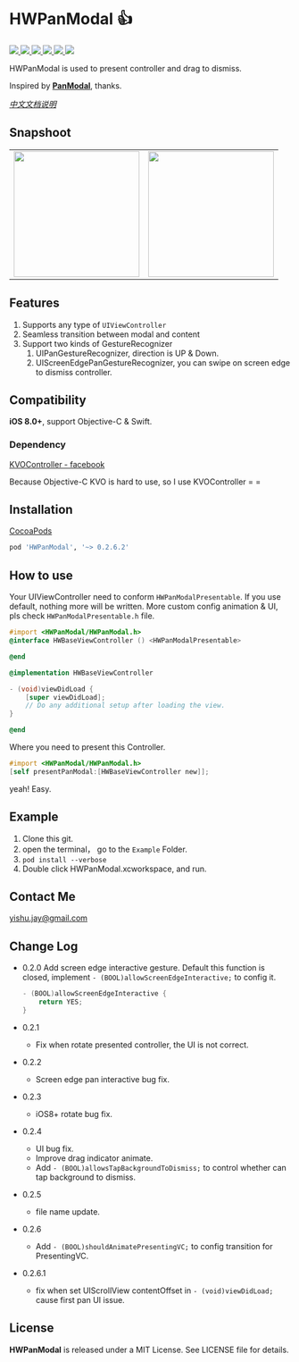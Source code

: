 
# HWPanModal 👍
<p style="align: left">
    <a href="https://cocoapods.org/pods/HWPanModal">
       <img src="https://img.shields.io/cocoapods/v/HWPanModal.svg?style=flat">
    </a>
    <a href="https://cocoapods.org/pods/HWPanModal">
       <img src="https://img.shields.io/cocoapods/p/HWPanModal.svg?style=flat">
    </a>
    <a href="https://cocoapods.org/pods/HWPanModal">
       <img src="https://img.shields.io/badge/support-ios%208%2B-orange.svg">
    </a>
    <a href="https://cocoapods.org/pods/HWPanModal">
       <img src="https://img.shields.io/badge/language-objective--c-blue.svg">
    </a>
    <a href="https://cocoapods.org/pods/HWPanModal">
       <img src="https://img.shields.io/cocoapods/l/HWPanModal.svg?style=flat">
    </a>
    <a href="https://cocoapods.org/pods/HWPanModal">
       <img src="https://img.shields.io/badge/cocoapods-supported-4BC51D.svg?style=plastic">
    </a>
</p>


HWPanModal is used to present controller and drag to dismiss.

Inspired by [**PanModal**](https://github.com/slackhq/PanModal), thanks.

[_中文文档说明_](https://github.com/HeathWang/HWPanModal/blob/master/README-CN.md)

## Snapshoot

<div style="text-align: center"><table><tr>
<td style="text-align: center">
<img src="https://github.com/HeathWang/HWPanModal/blob/master/HWPanModal_example.gif" width="225" />
</td>
<td style="text-align: center">
<img src="https://github.com/HeathWang/HWPanModal/blob/master/HWPanModal_example_2.gif" width="225"/>
</tr></table></div>

## Features
1. Supports any type of `UIViewController`
2. Seamless transition between modal and content
3. Support two kinds of GestureRecognizer
    1. UIPanGestureRecognizer, direction is UP & Down.
    2. UIScreenEdgePanGestureRecognizer, you can swipe on screen edge to dismiss controller. 

## Compatibility
**iOS 8.0+**, support Objective-C & Swift.

### Dependency

[KVOController - facebook](https://github.com/facebook/KVOController)

Because Objective-C KVO is hard to use, so I use KVOController = =

## Installation
<a href="https://guides.cocoapods.org/using/using-cocoapods.html" target="_blank">CocoaPods</a>

```ruby
pod 'HWPanModal', '~> 0.2.6.2'
```

## How to use

Your UIViewController need to conform `HWPanModalPresentable`. If you use default, nothing more will be written.
More custom config animation & UI, pls check `HWPanModalPresentable.h` file.


```Objective-C
#import <HWPanModal/HWPanModal.h>
@interface HWBaseViewController () <HWPanModalPresentable>

@end

@implementation HWBaseViewController

- (void)viewDidLoad {
    [super viewDidLoad];
    // Do any additional setup after loading the view.
}

@end
```

Where you need to present this Controller.

```Objective-C
#import <HWPanModal/HWPanModal.h>
[self presentPanModal:[HWBaseViewController new]];
```

yeah! Easy.

## Example

1. Clone this git.
2. open the terminal， go to the `Example` Folder.
3. `pod install --verbose`
4. Double click HWPanModal.xcworkspace, and run.

## Contact Me

yishu.jay@gmail.com

## Change Log
* 0.2.0
    Add screen edge interactive gesture. Default this function is closed, implement `- (BOOL)allowScreenEdgeInteractive;` to config it.
    
    ```Objective-C
    - (BOOL)allowScreenEdgeInteractive {
        return YES;
    }
    ```
* 0.2.1
    * Fix when rotate presented controller, the UI is not correct.
* 0.2.2
    * Screen edge pan interactive bug fix.
* 0.2.3
    * iOS8+ rotate bug fix.    
* 0.2.4
    * UI bug fix.
    * Improve drag indicator animate.  
    * Add `- (BOOL)allowsTapBackgroundToDismiss;` to control whether can tap background to dismiss. 
* 0.2.5
    * file name update. 
* 0.2.6
    * Add `- (BOOL)shouldAnimatePresentingVC;` to config transition for PresentingVC.
* 0.2.6.1
    * fix when set UIScrollView contentOffset in `- (void)viewDidLoad;` cause first pan UI issue.

## License

<b>HWPanModal</b> is released under a MIT License. See LICENSE file for details.


